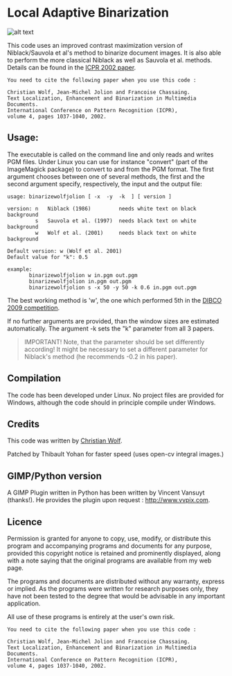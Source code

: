 # Local Adaptive Binarization

![alt text](illustration.png)

This code uses an improved contrast maximization version of Niblack/Sauvola et al's method to binarize document images. It is also able to perform the more classical Niblack as well as Sauvola et al. methods. Details can be found in the [ICPR 2002 paper](file:///Users/chris/www/prof/publications/index.html#icpr2002v).


    You need to cite the following paper when you use this code :

    Christian Wolf, Jean-Michel Jolion and Francoise Chassaing. 
    Text Localization, Enhancement and Binarization in Multimedia Documents. 
    International Conference on Pattern Recognition (ICPR), 
    volume 4, pages 1037-1040, 2002. 

## Usage:

The executable is called on the command line and only reads and writes PGM files. Under Linux you can use for instance "convert" (part of the ImageMagick package) to convert to and from the PGM format. The first argument chooses between one of several methods, the first and the second argument specify, respectively, the input and the output file:

```
usage: binarizewolfjolion [ -x  -y  -k  ] [ version ]  

version: n   Niblack (1986)         needs white text on black background
         s   Sauvola et al. (1997)  needs black text on white background
         w   Wolf et al. (2001)     needs black text on white background

Default version: w (Wolf et al. 2001)
Default value for "k": 0.5

example:
       binarizewolfjolion w in.pgm out.pgm
       binarizewolfjolion in.pgm out.pgm
       binarizewolfjolion s -x 50 -y 50 -k 0.6 in.pgm out.pgm
```

The best working method is 'w', the one which performed 5th in the [DIBCO 2009 competition](http://www.cvc.uab.es/icdar2009/papers/3725b375.pdf).

If no further arguments are provided, than the window sizes are estimated automatically. The argument -k sets the "k" parameter from all 3 papers. 

> IMPORTANT! Note, that the parameter should be set differently according! It might be necessary to set a different parameter for Niblack's method (he recommends -0.2 in his paper). 

## Compilation

The code has been developed under Linux. No project files are provided for Windows, although the code should in principle compile under Windows.

## Credits

This code was written by [Christian Wolf](http://liris.cnrs.fr/christian.wolf/). 

Patched by Thibault Yohan for faster speed (uses open-cv integral images.)

## GIMP/Python version

A GIMP Plugin written in Python has been written by Vincent Vansuyt (thanks!). He provides the plugin upon 
request : http://www.vvpix.com.

## Licence

Permission is granted for anyone to copy, use, modify, or distribute this program and accompanying programs and documents for any purpose, provided this copyright notice is retained and prominently displayed, along with a note saying that the original programs are available from my web page.

The programs and documents are distributed without any warranty, express or implied. As the programs were written for research purposes only, they have not been tested to the degree that would be advisable in any important application.

All use of these programs is entirely at the user's own risk.

    You need to cite the following paper when you use this code :

    Christian Wolf, Jean-Michel Jolion and Francoise Chassaing. 
    Text Localization, Enhancement and Binarization in Multimedia Documents. 
    International Conference on Pattern Recognition (ICPR), 
    volume 4, pages 1037-1040, 2002. 






